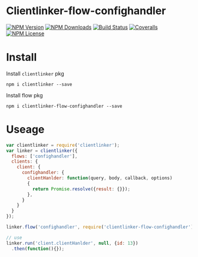 Clientlinker-flow-confighandler
==============================

[![NPM Version][npm-image]][npm-url]
[![NPM Downloads][downloads-image]][npm-url]
[![Build Status][travis-image]][travis-url]
[![Coveralls][coveralls-image]][coveralls-url]
[![NPM License][license-image]][npm-url]


# Install

Install `clientlinker` pkg

```shell
npm i clientlinker --save
```

Install flow pkg

```shell
npm i clientlinker-flow-confighandler --save
```


# Useage

```javascript
var clientlinker = require('clientlinker');
var linker = clientlinker({
  flows: ['confighandler'],
  clients: {
    client: {
      confighandler: {
        clientHanlder: function(query, body, callback, options)
        {
          return Promise.resolve({result: {}});
        },
      }
    }
  }
});

linker.flow('confighandler', require('clientlinker-flow-confighandler'));

// use
linker.run('client.clientHanlder', null, {id: 13})
  .then(function(){});
```


[npm-image]: http://img.shields.io/npm/v/clientlinker-flow-confighandler.svg
[downloads-image]: http://img.shields.io/npm/dm/clientlinker-flow-confighandler.svg
[npm-url]: https://www.npmjs.org/package/clientlinker-flow-confighandler
[travis-image]: http://img.shields.io/travis/Bacra/node-clientlinker-flow-confighandler/master.svg?label=linux
[travis-url]: https://travis-ci.org/Bacra/node-clientlinker-flow-confighandler
[coveralls-image]: https://img.shields.io/coveralls/Bacra/node-clientlinker-flow-confighandler.svg
[coveralls-url]: https://coveralls.io/github/Bacra/node-clientlinker-flow-confighandler
[license-image]: http://img.shields.io/npm/l/clientlinker-flow-confighandler.svg

